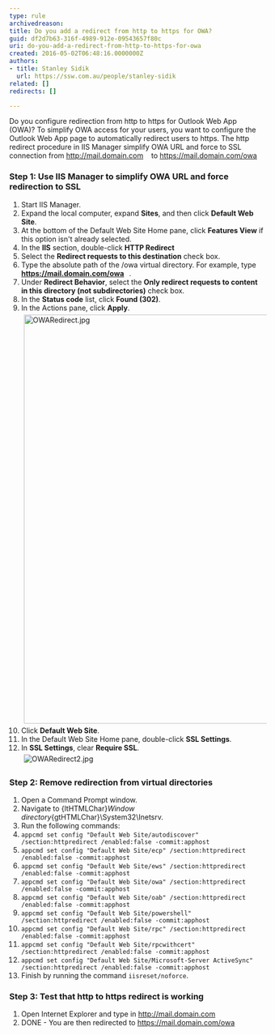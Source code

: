 ```yaml
---
type: rule
archivedreason: 
title: Do you add a redirect from http to https for OWA?
guid: df2d7b63-316f-4989-912e-09543657f80c
uri: do-you-add-a-redirect-from-http-to-https-for-owa
created: 2016-05-02T06:48:16.0000000Z
authors:
- title: Stanley Sidik
  url: https://ssw.com.au/people/stanley-sidik
related: []
redirects: []

---
```



<p>Do you configure redirection from&#160;http to&#160;https for Outlook Web App (OWA)? To simplify OWA access for your users, you want to configure the Outlook Web App page to automatically redirect users to https. The http redirect procedure in IIS Manager simplify OWA URL and force to SSL connection from <a href="http&#58;//mail.domain.com/">http&#58;//mail.domain.com</a> <img title="You are now leaving SSW" src="/Style%20Library/SSW/CoreImages/external.gif" alt="" /> <img title="You are now leaving SSW" src="/Style%20Library/SSW/CoreImages/external.gif" alt="" /> <img title="You are now leaving SSW" src="/Style%20Library/SSW/CoreImages/external.gif" alt="" /> to <a href="https&#58;//mail.domain.com/owa">https&#58;//mail.domain.com/owa</a> <img title="You are now leaving SSW" src="/Style%20Library/SSW/CoreImages/external.gif" alt="" /> <img title="You are now leaving SSW" src="/Style%20Library/SSW/CoreImages/external.gif" alt="" /> <img title="You are now leaving SSW" src="/Style%20Library/SSW/CoreImages/external.gif" alt="" /> </p><h3 class="ssw15-rteElement-H3">Step 1&#58; Use IIS Manager to simplify OWA URL and force redirection to SSL</h3><ol><li>Start IIS Manager.</li><li>Expand the local computer, expand <strong>Sites</strong>, and then click <strong>Default Web Site</strong>.</li><li>At the bottom of the Default Web Site Home pane, click <strong>Features View</strong> if this option isn't already selected.</li><li>In the <strong>IIS</strong> section, double-click <strong>HTTP Redirect</strong></li><li>Select the <strong>Redirect requests to this destination</strong> check box.</li><li>Type the absolute path of the /owa virtual directory. For example, type <strong><a href="https&#58;//mail.domain.com/owa">https&#58;//mail.domain.com/owa</a> <img title="You are now leaving SSW" src="/Style%20Library/SSW/CoreImages/external.gif" alt="" /> <img title="You are now leaving SSW" src="/Style%20Library/SSW/CoreImages/external.gif" alt="" /> <img title="You are now leaving SSW" src="/Style%20Library/SSW/CoreImages/external.gif" alt="" /></strong>.</li><li>Under <strong>Redirect Behavior</strong>, select the <strong>Only redirect requests to content in this directory (not subdirectories)</strong> check box.</li><li>In the <strong>Status code</strong> list, click <strong>Found (302)</strong>.</li><li>In the Actions pane, click <strong>Apply</strong>. <br><img alt="OWARedirect.jpg" src="/SiteAssets/rules-to-better-owa-http-to-https-redirect/OWARedirect.jpg" style="margin&#58;5px;width&#58;808px;" /></li><li>Click <strong>Default Web Site</strong>.</li><li>In the Default Web Site Home pane, double-click <strong>SSL Settings</strong>.</li><li>In <strong>SSL Settings</strong>, clear <strong>Require SSL</strong>.<br><img alt="OWARedirect2.jpg" src="/SiteAssets/rules-to-better-owa-http-to-https-redirect/OWARedirect2.jpg" style="margin&#58;5px;" /></li></ol><h3 class="ssw15-rteElement-H3">Step 2&#58; Remove redirection from virtual directories</h3><ol><li>Open a Command Prompt window.</li><li>Navigate to {ltHTMLChar}<em>Window directory</em>{gtHTMLChar}\System32\Inetsrv.</li><li>Run the following commands&#58; </li><li><code>appcmd set config &quot;Default Web Site/autodiscover&quot; /section&#58;httpredirect /enabled&#58;false -commit&#58;apphost</code> </li><li><code>appcmd set config &quot;Default Web Site/ecp&quot; /section&#58;httpredirect /enabled&#58;false -commit&#58;apphost</code> </li><li><code>appcmd set config &quot;Default Web Site/ews&quot; /section&#58;httpredirect /enabled&#58;false -commit&#58;apphost</code> </li><li><code>appcmd set config &quot;Default Web Site/owa&quot; /section&#58;httpredirect /enabled&#58;false -commit&#58;apphost</code> </li><li><code>appcmd set config &quot;Default Web Site/oab&quot; /section&#58;httpredirect /enabled&#58;false -commit&#58;apphost</code> </li><li><code>appcmd set config &quot;Default Web Site/powershell&quot; /section&#58;httpredirect /enabled&#58;false -commit&#58;apphost</code> </li><li><code>appcmd set config &quot;Default Web Site/rpc&quot; /section&#58;httpredirect /enabled&#58;false -commit&#58;apphost</code> </li><li><code>appcmd set config &quot;Default Web Site/rpcwithcert&quot; /section&#58;httpredirect /enabled&#58;false -commit&#58;apphost</code> </li><li><code>appcmd set config &quot;Default Web Site/Microsoft-Server ActiveSync&quot; /section&#58;httpredirect /enabled&#58;false -commit&#58;apphost</code> </li><li>Finish by running the command <code>iisreset/noforce</code>.</li></ol><h3 class="ssw15-rteElement-H3">Step 3&#58; Test that http to https redirect&#160;is working</h3><ol><li>Open&#160;Internet Explorer and type in <a href="http&#58;//mail.domain.com/">http&#58;//mail.domain.com</a> <img title="You are now leaving SSW" src="/Style%20Library/SSW/CoreImages/external.gif" alt="" /> <img title="You are now leaving SSW" src="/Style%20Library/SSW/CoreImages/external.gif" alt="" /> <img title="You are now leaving SSW" src="/Style%20Library/SSW/CoreImages/external.gif" alt="" /></li><li>DONE - You are then redirected to <a href="https&#58;//mail.domain.com/owa">https&#58;//mail.domain.com/owa</a> <img title="You are now leaving SSW" src="/Style%20Library/SSW/CoreImages/external.gif" alt="" /> <img title="You are now leaving SSW" src="/Style%20Library/SSW/CoreImages/external.gif" alt="" /> <img title="You are now leaving SSW" src="/Style%20Library/SSW/CoreImages/external.gif" alt="" /> </li><p>&#160;</p></ol>
<br><excerpt class='endintro'></excerpt><br>



